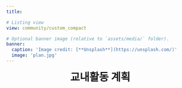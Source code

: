 ```yaml
---
title:

# Listing view
view: community/custom_compact

# Optional banner image (relative to `assets/media/` folder).
banner:
  caption: 'Image credit: [**Unsplash**](https://unsplash.com/)'
  image: 'plan.jpg'
---
```

<div style="text-align: center; font-size: 2em; font-weight: bold;">
  교내활동 계획
</div>